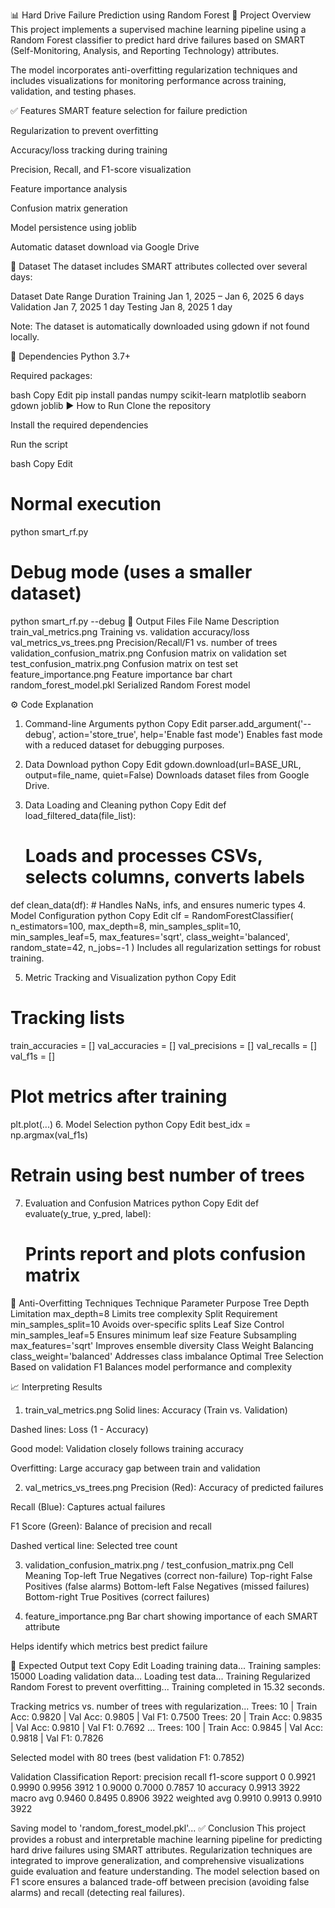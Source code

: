 📊 Hard Drive Failure Prediction using Random Forest
📌 Project Overview
This project implements a supervised machine learning pipeline using a Random Forest classifier to predict hard drive failures based on SMART (Self-Monitoring, Analysis, and Reporting Technology) attributes.

The model incorporates anti-overfitting regularization techniques and includes visualizations for monitoring performance across training, validation, and testing phases.

✅ Features
SMART feature selection for failure prediction

Regularization to prevent overfitting

Accuracy/loss tracking during training

Precision, Recall, and F1-score visualization

Feature importance analysis

Confusion matrix generation

Model persistence using joblib

Automatic dataset download via Google Drive

📂 Dataset
The dataset includes SMART attributes collected over several days:

Dataset Date Range  Duration
Training    Jan 1, 2025 – Jan 6, 2025   6 days
Validation  Jan 7, 2025 1 day
Testing Jan 8, 2025 1 day

Note: The dataset is automatically downloaded using gdown if not found locally.

🧩 Dependencies
Python 3.7+

Required packages:

bash
Copy
Edit
pip install pandas numpy scikit-learn matplotlib seaborn gdown joblib
▶️ How to Run
Clone the repository

Install the required dependencies

Run the script

bash
Copy
Edit
# Normal execution
python smart_rf.py

# Debug mode (uses a smaller dataset)
python smart_rf.py --debug
📁 Output Files
File Name   Description
train_val_metrics.png   Training vs. validation accuracy/loss
val_metrics_vs_trees.png    Precision/Recall/F1 vs. number of trees
validation_confusion_matrix.png Confusion matrix on validation set
test_confusion_matrix.png   Confusion matrix on test set
feature_importance.png  Feature importance bar chart
random_forest_model.pkl Serialized Random Forest model

⚙️ Code Explanation
1. Command-line Arguments
python
Copy
Edit
parser.add_argument('--debug', action='store_true', help='Enable fast mode')
Enables fast mode with a reduced dataset for debugging purposes.

2. Data Download
python
Copy
Edit
gdown.download(url=BASE_URL, output=file_name, quiet=False)
Downloads dataset files from Google Drive.

3. Data Loading and Cleaning
python
Copy
Edit
def load_filtered_data(file_list):
    # Loads and processes CSVs, selects columns, converts labels

def clean_data(df):
    # Handles NaNs, infs, and ensures numeric types
4. Model Configuration
python
Copy
Edit
clf = RandomForestClassifier(
    n_estimators=100,
    max_depth=8,
    min_samples_split=10,
    min_samples_leaf=5,
    max_features='sqrt',
    class_weight='balanced',
    random_state=42,
    n_jobs=-1
)
Includes all regularization settings for robust training.

5. Metric Tracking and Visualization
python
Copy
Edit
# Tracking lists
train_accuracies = []
val_accuracies = []
val_precisions = []
val_recalls = []
val_f1s = []

# Plot metrics after training
plt.plot(...)
6. Model Selection
python
Copy
Edit
best_idx = np.argmax(val_f1s)
# Retrain using best number of trees
7. Evaluation and Confusion Matrices
python
Copy
Edit
def evaluate(y_true, y_pred, label):
    # Prints report and plots confusion matrix
🧠 Anti-Overfitting Techniques
Technique   Parameter   Purpose
Tree Depth Limitation   max_depth=8 Limits tree complexity
Split Requirement   min_samples_split=10    Avoids over-specific splits
Leaf Size Control   min_samples_leaf=5  Ensures minimum leaf size
Feature Subsampling max_features='sqrt' Improves ensemble diversity
Class Weight Balancing  class_weight='balanced' Addresses class imbalance
Optimal Tree Selection  Based on validation F1  Balances model performance and complexity

📈 Interpreting Results
1. train_val_metrics.png
Solid lines: Accuracy (Train vs. Validation)

Dashed lines: Loss (1 - Accuracy)

Good model: Validation closely follows training accuracy

Overfitting: Large accuracy gap between train and validation

2. val_metrics_vs_trees.png
Precision (Red): Accuracy of predicted failures

Recall (Blue): Captures actual failures

F1 Score (Green): Balance of precision and recall

Dashed vertical line: Selected tree count

3. validation_confusion_matrix.png / test_confusion_matrix.png
Cell    Meaning
Top-left    True Negatives (correct non-failure)
Top-right   False Positives (false alarms)
Bottom-left False Negatives (missed failures)
Bottom-right    True Positives (correct failures)

4. feature_importance.png
Bar chart showing importance of each SMART attribute

Helps identify which metrics best predict failure

🧪 Expected Output
text
Copy
Edit
Loading training data...
Training samples: 15000
Loading validation data...
Loading test data...
Training Regularized Random Forest to prevent overfitting...
Training completed in 15.32 seconds.

Tracking metrics vs. number of trees with regularization...
Trees:  10 | Train Acc: 0.9820 | Val Acc: 0.9805 | Val F1: 0.7500
Trees:  20 | Train Acc: 0.9835 | Val Acc: 0.9810 | Val F1: 0.7692
...
Trees: 100 | Train Acc: 0.9845 | Val Acc: 0.9818 | Val F1: 0.7826

Selected model with 80 trees (best validation F1: 0.7852)

Validation Classification Report:
              precision    recall  f1-score   support
           0     0.9921    0.9990    0.9956      3912
           1     0.9000    0.7000    0.7857        10
    accuracy                         0.9913      3922
   macro avg     0.9460    0.8495    0.8906      3922
weighted avg     0.9910    0.9913    0.9910      3922

Saving model to 'random_forest_model.pkl'...
✅ Conclusion
This project provides a robust and interpretable machine learning pipeline for predicting hard drive failures using SMART attributes. Regularization techniques are integrated to improve generalization, and comprehensive visualizations guide evaluation and feature understanding. The model selection based on F1 score ensures a balanced trade-off between precision (avoiding false alarms) and recall (detecting real failures).